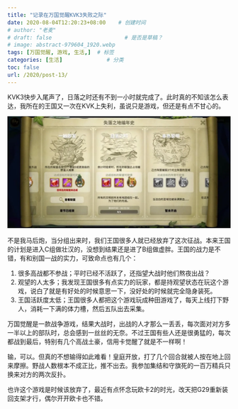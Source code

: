 ```yaml
---
title: "记录在万国觉醒KVK3失败之际"
date: 2020-08-04T12:20:23+08:00    # 创建时间
# author: "老麦"
# draft: false                       # 是否是草稿？
# image: abstract-979604_1920.webp
tags: [万国觉醒, 游戏, 生活,]  # 标签
categories: [生活]              # 分类
toc: false
url: /2020/post-13/
---
```


KVK3快步入尾声了，日落之时还有不到一小时就完成了。此时真的不知该怎么表达，我所在的王国又一次在KVK上失利，虽说只是游戏，但还是有点不甘心的。

![联盟连一触即发都完成不了。](postImages/laomai/2023/02/27/163fc1ad754a0b-1.webp)

不是我马后炮，当分组出来时，我们王国很多人就已经放弃了这次征战。本来王国的计划是进入C组做壮汉的，没想到结果还是进了B组做虚胖。王国的战力是不错，有和别国一战的实力，可致命点也有几个：

1. 很多高战都不参战；平时已经不活跃了，还指望大战时他们熬夜出战？
2. 观望的人太多；我发现王国很多有点实力的玩家，都是持观望状态在玩这个游戏，说白了就是有好处的时候意思一下，没好处的时候就完全隐身装死。
3. 王国活跃度太低；王国很多人都把这个游戏玩成种田游戏了，每天上线打下野人，消耗一下满的体力槽，然后五队出去采集。

万国觉醒是一款战争游戏，结果大战时，出战的人才那么一丢丢，每次面对对方多一半以上的部队时，总会感到一丝丝的无奈。不过王国有些人还是很勇猛的，每次都战到最后，特别有几个高战土豪，信用卡觉醒了就是不一样啊！

输，可以。但真的不想输得如此难看！皇庭开放，打了几个回合就被人按在地上回来摩擦。野战人数根本不成正比，推不出去。我参加集结和守旗死的一百万精兵只换来对方的两次反扑。

也许这个游戏是时候该放弃了，最近有点怀念玩欧卡2的时光，改天把G29重新装回支架才行，偶尔开开欧卡也不错。

